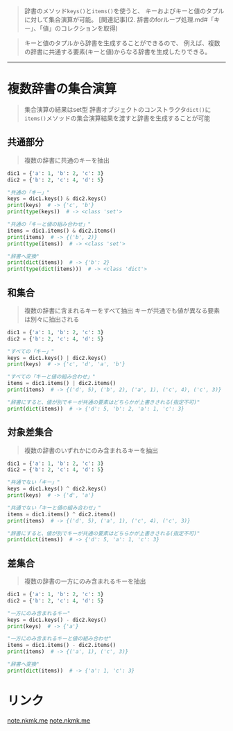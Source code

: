 > 辞書のメソッド`keys()`と`items()`を使うと、
  キーおよびキーと値のタプルに対して集合演算が可能。
[関連記事](2. 辞書のforループ処理.md#「キー」、「値」のコレクションを取得)

> キーと値のタプルから辞書を生成することができるので、
  例えば、複数の辞書に共通する要素(キーと値)からなる辞書を生成したりできる。

---------------------------------------------------------------------------

# 複数辞書の集合演算

> 集合演算の結果はset型
> 辞書オブジェクトのコンストラクタ`dict()`に
  `items()`メソッドの集合演算結果を渡すと辞書を生成することが可能

## 共通部分

> 複数の辞書に共通のキーを抽出

```python
dic1 = {'a': 1, 'b': 2, 'c': 3}
dic2 = {'b': 2, 'c': 4, 'd': 5}

"共通の「キー」"
keys = dic1.keys() & dic2.keys()
print(keys)  # -> {'c', 'b'}
print(type(keys))  # -> <class 'set'>

"共通の「キーと値の組み合わせ」"
items = dic1.items() & dic2.items()
print(items)  # -> {('b', 2)}
print(type(items))  # -> <class 'set'>

"辞書へ変換"
print(dict(items))  # -> {'b': 2}
print(type(dict(items)))  # -> <class 'dict'>
```

## 和集合

> 複数の辞書に含まれるキーをすべて抽出
> キーが共通でも値が異なる要素は別々に抽出される

```python
dic1 = {'a': 1, 'b': 2, 'c': 3}
dic2 = {'b': 2, 'c': 4, 'd': 5}

"すべての「キー」"
keys = dic1.keys() | dic2.keys()
print(keys)  # -> {'c', 'd', 'a', 'b'}

"すべての「キーと値の組み合わせ」"
items = dic1.items() | dic2.items()
print(items)  # -> {('d', 5), ('b', 2), ('a', 1), ('c', 4), ('c', 3)}

"辞書にすると、値が別でキーが共通の要素はどちらかが上書きされる(指定不可)"
print(dict(items))  # -> {'d': 5, 'b': 2, 'a': 1, 'c': 3}
```

## 対象差集合

> 複数の辞書のいずれかにのみ含まれるキーを抽出

```python
dic1 = {'a': 1, 'b': 2, 'c': 3}
dic2 = {'b': 2, 'c': 4, 'd': 5}

"共通でない「キー」"
keys = dic1.keys() ^ dic2.keys()
print(keys)  # -> {'d', 'a'}

"共通でない「キーと値の組み合わせ」"
items = dic1.items() ^ dic2.items()
print(items)  # -> {('d', 5), ('a', 1), ('c', 4), ('c', 3)}

"辞書にすると、値が別でキーが共通の要素はどちらかが上書きされる(指定不可)"
print(dict(items))  # -> {'d': 5, 'a': 1, 'c': 3}
```

## 差集合

> 複数の辞書の一方にのみ含まれるキーを抽出

```python
dic1 = {'a': 1, 'b': 2, 'c': 3}
dic2 = {'b': 2, 'c': 4, 'd': 5}

"一方にのみ含まれるキー"
keys = dic1.keys() - dic2.keys()
print(keys)  # -> {'a'}

"一方にのみ含まれるキーと値の組み合わせ"
items = dic1.items() - dic2.items()
print(items)  # -> {('a', 1), ('c', 3)}

"辞書へ変換"
print(dict(items))  # -> {'a': 1, 'c': 3}
```

# リンク

[note.nkmk.me](https://note.nkmk.me/python-dict-add-update/)
[note.nkmk.me](https://note.nkmk.me/python-dict-keys-items-set/)
